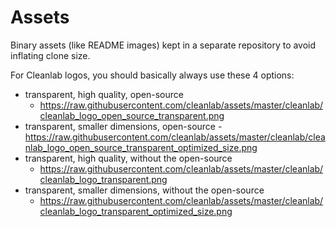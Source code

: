 # Assets

Binary assets (like README images) kept in a separate repository to avoid
inflating clone size.

For Cleanlab logos, you should basically always use these 4 options:
* transparent, high quality, open-source
  - https://raw.githubusercontent.com/cleanlab/assets/master/cleanlab/cleanlab_logo_open_source_transparent.png
* transparent, smaller dimensions, open-source
  -https://raw.githubusercontent.com/cleanlab/assets/master/cleanlab/cleanlab_logo_open_source_transparent_optimized_size.png
* transparent, high quality, without the open-source
  - https://raw.githubusercontent.com/cleanlab/assets/master/cleanlab/cleanlab_logo_transparent.png
* transparent, smaller dimensions, without the open-source
  - https://raw.githubusercontent.com/cleanlab/assets/master/cleanlab/cleanlab_logo_transparent_optimized_size.png
